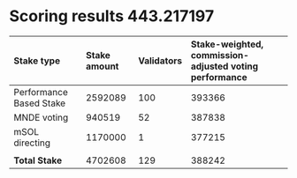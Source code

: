 # Scoring results 443.217197

| Stake type              | Stake amount | Validators | Stake-weighted, commission-adjusted voting performance |
|:------------------------|:-------------|:-----------|:-------------------------------------------------------|
| Performance Based Stake | 2592089      | 100        | 393366                                                 |
| MNDE voting             | 940519       | 52         | 387838                                                 |
| mSOL directing          | 1170000      | 1          | 377215                                                 |
|                         |              |            |                                                        |
| **Total Stake**         | 4702608      | 129        | 388242                                                 |
